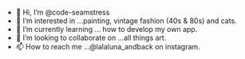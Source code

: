 - 👋 Hi, I’m @code-seamstress
- 👀 I’m interested in ...painting, vintage fashion (40s & 80s) and cats.
- 🌱 I’m currently learning ... how to develop my own app. 
- 💞️ I’m looking to collaborate on ...all things art. 
- 📫 How to reach me ...@lalaluna_andback on instagram.

<!---
code-seamstress/code-seamstress is a ✨ special ✨ repository because its `README.md` (this file) appears on your GitHub profile.
You can click the Preview link to take a look at your changes.
--->
